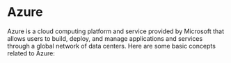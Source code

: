 # Azure
Azure is a cloud computing platform and service provided by Microsoft that allows users to build, deploy, and manage applications and services through a global network of data centers. Here are some basic concepts related to Azure:
